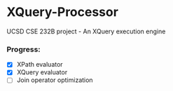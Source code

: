 # XQuery-Processor
UCSD CSE 232B project - An XQuery execution engine

### Progress:
- [x] XPath evaluator
- [x] XQuery evaluator
- [ ] Join operator optimization
